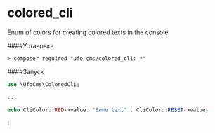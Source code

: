 # colored_cli
Enum of colors for creating colored texts in the console


####Установка

```console
> composer required "ufo-cms/colored_cli: *"
```


####Запуск

```php
use \UfoCms\ColoredCli;

...

echo CliColor::RED->value. "Some text" . CliColor::RESET->value;

```

I